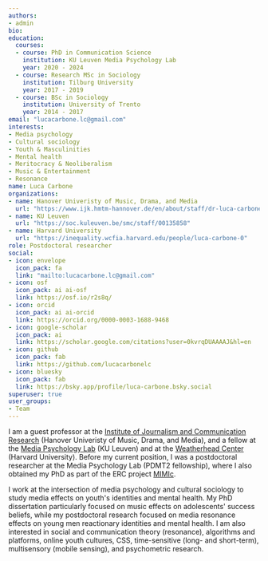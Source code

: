 ```yaml
---
authors:
- admin
bio: 
education:
  courses:
  - course: PhD in Communication Science
    institution: KU Leuven Media Psychology Lab
    year: 2020 - 2024
  - course: Research MSc in Sociology
    institution: Tilburg University
    year: 2017 - 2019
  - course: BSc in Sociology
    institution: University of Trento
    year: 2014 - 2017
email: "lucacarbone.lc@gmail.com"
interests:
- Media psychology
- Cultural sociology
- Youth & Masculinities
- Mental health
- Meritocracy & Neoliberalism
- Music & Entertainment
- Resonance
name: Luca Carbone
organizations:
- name: Hanover Univeristy of Music, Drama, and Media
  url: "https://www.ijk.hmtm-hannover.de/en/about/staff/dr-luca-carbone-visiting-professor/"
- name: KU Leuven
  url: "https://soc.kuleuven.be/smc/staff/00135858"
- name: Harvard University
  url: "https://inequality.wcfia.harvard.edu/people/luca-carbone-0"
role: Postdoctoral researcher
social:
- icon: envelope
  icon_pack: fa
  link: "mailto:lucacarbone.lc@gmail.com"
- icon: osf
  icon_pack: ai ai-osf
  link: https://osf.io/r2s8q/
- icon: orcid
  icon_pack: ai ai-orcid
  link: https://orcid.org/0000-0003-1688-9468
- icon: google-scholar
  icon_pack: ai
  link: https://scholar.google.com/citations?user=0kvrqDUAAAAJ&hl=en
- icon: github
  icon_pack: fab
  link: https://github.com/lucacarbonelc
- icon: bluesky
  icon_pack: fab
  link: https://bsky.app/profile/luca-carbone.bsky.social
superuser: true
user_groups:
- Team
---
```


I am a guest professor at the [Institute of Journalism and Communication Research](https://www.ijk.hmtm-hannover.de/en/about/staff/dr-luca-carbone-visiting-professor/) (Hanover Univeristy of Music, Drama, and Media), 
and a fellow at the [Media Psychology Lab](https://soc.kuleuven.be/smc) (KU Leuven) and at the [Weatherhead Center](https://inequality.wcfia.harvard.edu/people/luca-carbone-0) (Harvard University).
Before my current position, I was a postdoctoral researcher at the Media Psychology Lab (PDMT2 fellowship), where I also obtained my PhD as part of the ERC project [MIMIc](https://www.projectmimic.eu).

I work at the intersection of media psychology and cultural sociology to study media effects on youth's identities and mental health. 
My PhD dissertation particularly focused on music effects on adolescents' success beliefs, while my postdoctoral research focused on media resonance effects on young men reactionary identities and mental health.
I am also interested in social and communication theory (resonance), algorithms and platforms, online youth cultures, CSS, time-sensitive (long- and short-term), multisensory (mobile sensing), and psychometric research.